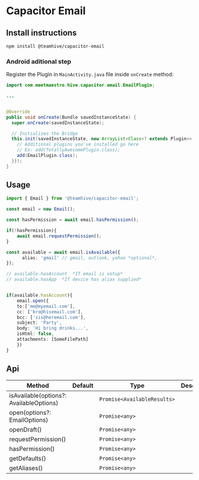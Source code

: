 # Capacitor Email

## Install instructions

```bash
npm install @teamhive/capacitor-email
```

### Android aditional step

Register the Plugin in `MainActivity.java` file inside `onCreate` method:

```java
import com.meetmaestro.hive.capacitor.email.EmailPlugin;

...


@Override
public void onCreate(Bundle savedInstanceState) {
  super.onCreate(savedInstanceState);

  // Initializes the Bridge
  this.init(savedInstanceState, new ArrayList<Class<? extends Plugin>>() {{
    // Additional plugins you've installed go here
    // Ex: add(TotallyAwesomePlugin.class);
    add(EmailPlugin.class);
  }});
}
```

## Usage


```ts
import { Email } from '@teamhive/capacitor-email';

const email = new Email();

const hasPermission = await email.hasPermission();

if(!hasPermission){
    await email.requestPermission();
}

const available = await email.isAvailable({
      alias: 'gmail' // gmail, outlook, yahoo *optional*,
});

// available.hasAccount  *If email is setup*
// available.hasApp  *If device has alias supplied*


if(available.hasAccount){
    email.open({
    to:['me@myemail.com'],
    cc: ['bro@hisemail.com'],
    bcc: ['sis@heremail.com'],
    subject: 'Party',
    body: 'Hi bring drinks...',
    isHtml: false,
    attachments: [SomeFilePath]
    })
}
```


## Api

| Method                                   | Default | Type                         | Description                                           |
| ---------------------------------------- | ------- | ---------------------------- | ----------------------------------------------------- |
| isAvailable(options?: AvailableOptions)            |         | `Promise<AvailableResults>`                     |  |
| open(options?: EmailOptions)                    |         | `Promise<any>`                 |                    |
| openDraft()   |         | `Promise<any>` |                               |  |
| requestPermission()                    |         | `Promise<any>`                       |                               |
| hasPermission()                      |         | `Promise<any>`                       |                              |
| getDefaults()                      |         | `Promise<any>`                       |                                |
| getAliases()                    |         | `Promise<any>`                       |                                |
